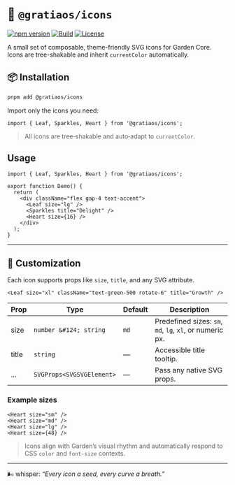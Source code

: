 # 🌿 `@gratiaos/icons`

[![npm version](https://img.shields.io/npm/v/@gratiaos/icons)](https://www.npmjs.com/package/@gratiaos/icons)
[![Build](https://github.com/GratiaOS/garden-core/actions/workflows/ci.yml/badge.svg)](https://github.com/GratiaOS/garden-core/actions)
[![License](https://img.shields.io/npm/l/%40gratiaos%2Ficons)](https://github.com/GratiaOS/garden-core/blob/main/LICENSE)

A small set of composable, theme-friendly SVG icons for Garden Core.  
Icons are tree-shakable and inherit `currentColor` automatically.

## 📦 Installation

```bash
pnpm add @gratiaos/icons
```

Import only the icons you need:

```tsx
import { Leaf, Sparkles, Heart } from '@gratiaos/icons';
```

> All icons are tree‑shakable and auto‑adapt to `currentColor`.

## Usage

```tsx
import { Leaf, Sparkles, Heart } from '@gratiaos/icons';

export function Demo() {
  return (
    <div className="flex gap-4 text-accent">
      <Leaf size="lg" />
      <Sparkles title="Delight" />
      <Heart size={16} />
    </div>
  );
}
```

---

## 🎨 Customization

Each icon supports props like `size`, `title`, and any SVG attribute.

```tsx
<Leaf size="xl" className="text-green-500 rotate-6" title="Growth" />
```

| Prop  | Type                      | Default | Description                                              |
| ----- | ------------------------- | ------- | -------------------------------------------------------- |
| size  | `number &#124; string`    | `md`    | Predefined sizes: `sm`, `md`, `lg`, `xl`, or numeric px. |
| title | `string`                  | —       | Accessible title tooltip.                                |
| ...   | `SVGProps<SVGSVGElement>` | —       | Pass any native SVG props.                               |

### Example sizes

```tsx
<Heart size="sm" />
<Heart size="md" />
<Heart size="lg" />
<Heart size={48} />
```

> Icons align with Garden’s visual rhythm and automatically respond to CSS `color` and `font-size` contexts.

---

🌬️ whisper: _“Every icon a seed, every curve a breath.”_
